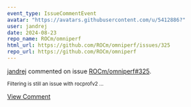 ```yaml
---
event_type: IssueCommentEvent
avatar: "https://avatars.githubusercontent.com/u/5412886?"
user: jandrej
date: 2024-08-23
repo_name: ROCm/omniperf
html_url: https://github.com/ROCm/omniperf/issues/325
repo_url: https://github.com/ROCm/omniperf
---
```


<a href='https://github.com/jandrej' target='_blank'>jandrej</a> commented on issue <a href='https://github.com/ROCm/omniperf/issues/325' target='_blank'>ROCm/omniperf#325</a>.

<small>Filtering is still an issue with rocprofv2 ...</small>

<a href='https://github.com/ROCm/omniperf/issues/325' target='_blank'>View Comment</a>